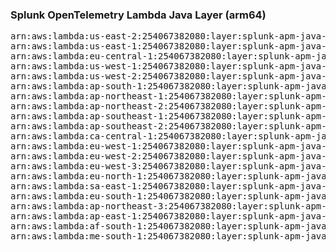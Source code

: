 <h3>Splunk OpenTelemetry Lambda Java Layer (arm64)</h3>

<pre>
arn:aws:lambda:us-east-2:254067382080:layer:splunk-apm-java-arm:9
arn:aws:lambda:us-east-1:254067382080:layer:splunk-apm-java-arm:9
arn:aws:lambda:eu-central-1:254067382080:layer:splunk-apm-java-arm:9
arn:aws:lambda:us-west-1:254067382080:layer:splunk-apm-java-arm:9
arn:aws:lambda:us-west-2:254067382080:layer:splunk-apm-java-arm:9
arn:aws:lambda:ap-south-1:254067382080:layer:splunk-apm-java-arm:9
arn:aws:lambda:ap-northeast-1:254067382080:layer:splunk-apm-java-arm:9
arn:aws:lambda:ap-northeast-2:254067382080:layer:splunk-apm-java-arm:9
arn:aws:lambda:ap-southeast-1:254067382080:layer:splunk-apm-java-arm:9
arn:aws:lambda:ap-southeast-2:254067382080:layer:splunk-apm-java-arm:9
arn:aws:lambda:ca-central-1:254067382080:layer:splunk-apm-java-arm:9
arn:aws:lambda:eu-west-1:254067382080:layer:splunk-apm-java-arm:9
arn:aws:lambda:eu-west-2:254067382080:layer:splunk-apm-java-arm:9
arn:aws:lambda:eu-west-3:254067382080:layer:splunk-apm-java-arm:9
arn:aws:lambda:eu-north-1:254067382080:layer:splunk-apm-java-arm:9
arn:aws:lambda:sa-east-1:254067382080:layer:splunk-apm-java-arm:9
arn:aws:lambda:eu-south-1:254067382080:layer:splunk-apm-java-arm:9
arn:aws:lambda:ap-northeast-3:254067382080:layer:splunk-apm-java-arm:9
arn:aws:lambda:ap-east-1:254067382080:layer:splunk-apm-java-arm:9
arn:aws:lambda:af-south-1:254067382080:layer:splunk-apm-java-arm:9
arn:aws:lambda:me-south-1:254067382080:layer:splunk-apm-java-arm:9
</pre>
